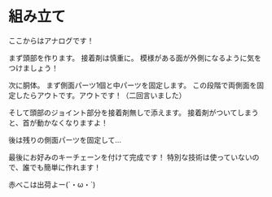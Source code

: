 # 組み立て

ここからはアナログです！

まず頭部を作ります。
接着剤は慎重に。
模様がある面が外側になるように気をつけましょう！


次に胴体。
まず側面パーツ1個と中パーツを固定します。
この段階で両側面を固定したらアウトです。アウトです！（二回言いました）

そして頭部のジョイント部分を接着剤無しで添えます。
接着剤がついてしまうと、首が動かなくなりますよ！

後は残りの側面パーツを固定して…


最後にお好みのキーチェーンを付けて完成です！
特別な技術は使っていないので、誰でも簡単に作れます！


赤べこは出荷よー(´・ω・`)